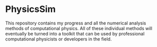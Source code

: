 # PhysicsSim

This repository contains my progress and all the numerical analysis methods of computational physics.
All of these individual methods will eventually be turned into a toolkit that can be used by professional computational physicists 
or developers in the field.

